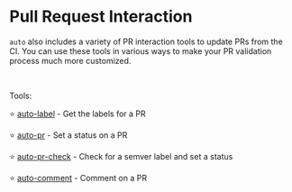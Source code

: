 # Pull Request Interaction

`auto` also includes a variety of PR interaction tools to update PRs from the CI. You can use these tools in various ways to make your PR validation process much more customized.

<br />

Tools:

:star: [auto-label](./auto-label.md) - Get the labels for a PR

:star: [auto-pr](./auto-pr.md) - Set a status on a PR

:star: [auto-pr-check](./auto-pr-check.md) - Check for a semver label and set a status

:star: [auto-comment](./auto-comment.md) - Comment on a PR
